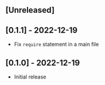 ## [Unreleased]

## [0.1.1] - 2022-12-19

- Fix `require` statement in a main file

## [0.1.0] - 2022-12-19

- Initial release

